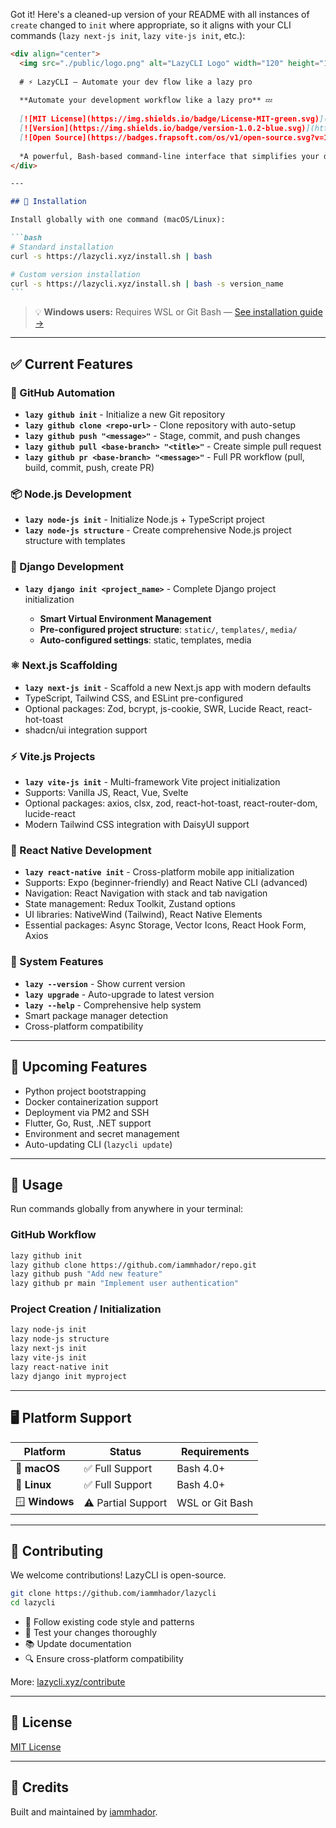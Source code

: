 Got it! Here's a cleaned-up version of your README with all instances of `create` changed to `init` where appropriate, so it aligns with your CLI commands (`lazy next-js init`, `lazy vite-js init`, etc.):

````markdown
<div align="center">
  <img src="./public/logo.png" alt="LazyCLI Logo" width="120" height="120">
  
  # ⚡ LazyCLI – Automate your dev flow like a lazy pro
  
  **Automate your development workflow like a lazy pro** 💤
  
  [![MIT License](https://img.shields.io/badge/License-MIT-green.svg)](https://choosealicense.com/licenses/mit/)
  [![Version](https://img.shields.io/badge/version-1.0.2-blue.svg)](https://github.com/iammhador/lazycli)
  [![Open Source](https://badges.frapsoft.com/os/v1/open-source.svg?v=103)](https://opensource.org/)
  
  *A powerful, Bash-based command-line interface that simplifies your development and deployment workflow — from initializing projects to pushing code to GitHub — all in a single CLI tool.*
</div>

---

## 🚀 Installation

Install globally with one command (macOS/Linux):

```bash
# Standard installation
curl -s https://lazycli.xyz/install.sh | bash

# Custom version installation
curl -s https://lazycli.xyz/install.sh | bash -s version_name
```
````

> 💡 **Windows users:** Requires WSL or Git Bash — [See installation guide →](https://lazycli.xyz/windows)

---

## ✅ Current Features

### 🐙 GitHub Automation

- **`lazy github init`** - Initialize a new Git repository
- **`lazy github clone <repo-url>`** - Clone repository with auto-setup
- **`lazy github push "<message>"`** - Stage, commit, and push changes
- **`lazy github pull <base-branch> "<title>"`** - Create simple pull request
- **`lazy github pr <base-branch> "<message>"`** - Full PR workflow (pull, build, commit, push, create PR)

### 📦 Node.js Development

- **`lazy node-js init`** - Initialize Node.js + TypeScript project
- **`lazy node-js structure`** - Create comprehensive Node.js project structure with templates

### 🐍 Django Development

- **`lazy django init <project_name>`** - Complete Django project initialization

  - **Smart Virtual Environment Management**
  - **Pre-configured project structure**: `static/`, `templates/`, `media/`
  - **Auto-configured settings**: static, templates, media

### ⚛️ Next.js Scaffolding

- **`lazy next-js init`** - Scaffold a new Next.js app with modern defaults
- TypeScript, Tailwind CSS, and ESLint pre-configured
- Optional packages: Zod, bcrypt, js-cookie, SWR, Lucide React, react-hot-toast
- shadcn/ui integration support

### ⚡ Vite.js Projects

- **`lazy vite-js init`** - Multi-framework Vite project initialization
- Supports: Vanilla JS, React, Vue, Svelte
- Optional packages: axios, clsx, zod, react-hot-toast, react-router-dom, lucide-react
- Modern Tailwind CSS integration with DaisyUI support

### 📱 React Native Development

- **`lazy react-native init`** - Cross-platform mobile app initialization
- Supports: Expo (beginner-friendly) and React Native CLI (advanced)
- Navigation: React Navigation with stack and tab navigation
- State management: Redux Toolkit, Zustand options
- UI libraries: NativeWind (Tailwind), React Native Elements
- Essential packages: Async Storage, Vector Icons, React Hook Form, Axios

### 🔧 System Features

- **`lazy --version`** - Show current version
- **`lazy upgrade`** - Auto-upgrade to latest version
- **`lazy --help`** - Comprehensive help system
- Smart package manager detection
- Cross-platform compatibility

---

## 🔮 Upcoming Features

- Python project bootstrapping
- Docker containerization support
- Deployment via PM2 and SSH
- Flutter, Go, Rust, .NET support
- Environment and secret management
- Auto-updating CLI (`lazycli update`)

---

## 🧪 Usage

Run commands globally from anywhere in your terminal:

### GitHub Workflow

```bash
lazy github init
lazy github clone https://github.com/iammhador/repo.git
lazy github push "Add new feature"
lazy github pr main "Implement user authentication"
```

### Project Creation / Initialization

```bash
lazy node-js init
lazy node-js structure
lazy next-js init
lazy vite-js init
lazy react-native init
lazy django init myproject
```

---

## 🖥️ Platform Support

| Platform       | Status             | Requirements    |
| -------------- | ------------------ | --------------- |
| 🍎 **macOS**   | ✅ Full Support    | Bash 4.0+       |
| 🐧 **Linux**   | ✅ Full Support    | Bash 4.0+       |
| 🪟 **Windows** | ⚠️ Partial Support | WSL or Git Bash |

---

## 🤝 Contributing

We welcome contributions! LazyCLI is open-source.

```bash
git clone https://github.com/iammhador/lazycli
cd lazycli
```

- 📝 Follow existing code style and patterns
- 🧪 Test your changes thoroughly
- 📚 Update documentation
- 🔍 Ensure cross-platform compatibility

More: [lazycli.xyz/contribute](https://lazycli.xyz/contribute)

---

## 📄 License

[MIT License](LICENSE)

---

## 🙌 Credits

Built and maintained by [iammhador](https://iammhador.xyz).

